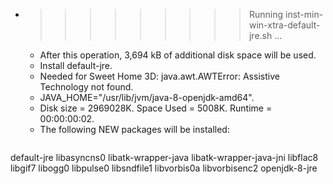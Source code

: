 * >>>>>>>>> Running inst-min-win-xtra-default-jre.sh ...
  * After this operation, 3,694 kB of additional disk space will be used.
  * Install default-jre.
  * Needed for Sweet Home 3D: java.awt.AWTError: Assistive Technology not found.
  * JAVA_HOME="/usr/lib/jvm/java-8-openjdk-amd64".
  * Disk size = 2969028K. Space Used = 5008K. Runtime = 00:00:00:02.
  * The following NEW packages will be installed:
  ```bash
default-jre libasyncns0 libatk-wrapper-java libatk-wrapper-java-jni libflac8
libgif7 libogg0 libpulse0 libsndfile1 libvorbis0a
libvorbisenc2 openjdk-8-jre
  ```
